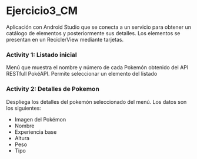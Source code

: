 # Ejercicio3_CM
Aplicación con Android Studio que se conecta a un servicio para obtener un catálogo de elementos y posteriormente sus detalles. Los elementos se presentan en un ReciclerView mediante tarjetas.

### Activity 1: Listado inicial
Menú que muestra el nombre y número de cada Pokemón obtenido del API RESTfull PokéAPI. Permite seleccionar un elemento del listado

### Activity 2: Detalles de Pokemon
Despliega los detalles del pokemón seleccionado del menú. Los datos son los siguientes:
* Imagen del Pokémon
* Nombre
* Experiencia base
* Altura
* Peso
* Tipo